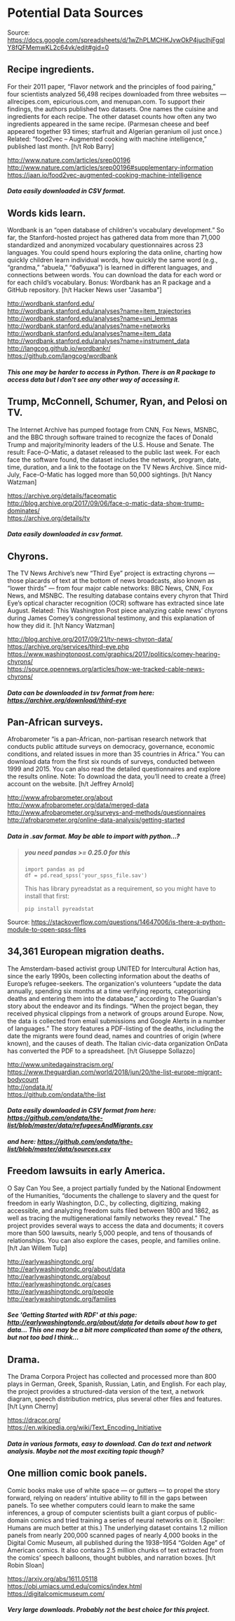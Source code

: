 # Potential Data Sources

Source: <https://docs.google.com/spreadsheets/d/1wZhPLMCHKJvwOkP4juclhjFgqIY8fQFMemwKL2c64vk/edit#gid=0>

## Recipe ingredients.	

For their 2011 paper, “Flavor network and the principles of food pairing,” four scientists analyzed 56,498 recipes downloaded from three websites — allrecipes.com, epicurious.com, and menupan.com. To support their findings, the authors published two datasets. One names the cuisine and ingredients for each recipe. The other dataset counts how often any two ingredients appeared in the same recipe. (Parmesan cheese and beef appeared together 93 times; starfruit and Algerian geranium oil just once.) Related: “food2vec – Augmented cooking with machine intelligence,” published last month. [h/t Rob Barry]

<http://www.nature.com/articles/srep00196>  
<http://www.nature.com/articles/srep00196#supplementary-information>  
<https://jaan.io/food2vec-augmented-cooking-machine-intelligence>  

#### _Data easily downloaded in CSV format._

## Words kids learn.	

Wordbank is an “open database of children's vocabulary development.” So far, the Stanford-hosted project has gathered data from more than 71,000 standardized and anonymized vocabulary questionnaires across 23 languages. You could spend hours exploring the data online, charting how quickly children learn individual words, how quickly the same word (e.g., “grandma,” “abuela,” “ба́бушка”) is learned in different languages, and connections between words. You can download the data for each word or for each child’s vocabulary. Bonus: Wordbank has an R package and a GitHub repository. [h/t Hacker News user "Jasamba"]

<http://wordbank.stanford.edu/>  
<http://wordbank.stanford.edu/analyses?name=item_trajectories>  
<http://wordbank.stanford.edu/analyses?name=uni_lemmas>  
<http://wordbank.stanford.edu/analyses?name=networks>  
<http://wordbank.stanford.edu/analyses?name=item_data>  
<http://wordbank.stanford.edu/analyses?name=instrument_data>  
<http://langcog.github.io/wordbankr/>  
<https://github.com/langcog/wordbank>  

#### _This one may be harder to access in Python.  There is an R package to access data but I don't see any other way of accessing it._

## Trump, McConnell, Schumer, Ryan, and Pelosi on TV.

The Internet Archive has pumped footage from CNN, Fox News, MSNBC, and the BBC through software trained to recognize the faces of Donald Trump and majority/minority leaders of the U.S. House and Senate. The result: Face-O-Matic, a dataset released to the public last week. For each face the software found, the dataset includes the network, program, date, time, duration, and a link to the footage on the TV News Archive. Since mid-July, Face-O-Matic has logged more than 50,000 sightings. [h/t Nancy Watzman]

<https://archive.org/details/faceomatic>  
<http://blog.archive.org/2017/09/06/face-o-matic-data-show-trump-dominates/>  
<https://archive.org/details/tv>  

#### _Data easily downloaded in csv format._

## Chyrons.	

The TV News Archive’s new “Third Eye” project is extracting chyrons — those placards of text at the bottom of news broadcasts, also known as “lower thirds” — from four major cable networks: BBC News, CNN, Fox News, and MSNBC. The resulting database contains every chyron that Third Eye’s optical character recognition (OCR) software has extracted since late August. Related: This Washington Post piece analyzing cable news’ chyrons during James Comey’s congressional testimony, and this explanation of how they did it. [h/t Nancy Watzman]	

<http://blog.archive.org/2017/09/21/tv-news-chyron-data/>  
<https://archive.org/services/third-eye.php>  
<https://www.washingtonpost.com/graphics/2017/politics/comey-hearing-chyrons/>  
<https://source.opennews.org/articles/how-we-tracked-cable-news-chyrons/>  

#### _Data can be downloaded in tsv format from here: <https://archive.org/download/third-eye>_

## Pan-African surveys.	

Afrobarometer “is a pan-African, non-partisan research network that conducts public attitude surveys on democracy, governance, economic conditions, and related issues in more than 35 countries in Africa.” You can download data from the first six rounds of surveys, conducted between 1999 and 2015. You can also read the detailed questionnaires and explore the results online. Note: To download the data, you’ll need to create a (free) account on the website. [h/t Jeffrey Arnold]	

<http://www.afrobarometer.org/about>  
<http://www.afrobarometer.org/data/merged-data>  
<http://www.afrobarometer.org/surveys-and-methods/questionnaires>  
<http://afrobarometer.org/online-data-analysis/getting-started>  

#### _Data in .sav format.  May be able to import with python...?_

> ##### you need pandas >= 0.25.0 for this
> 
> ```
> import pandas as pd
> df = pd.read_spss('your_spss_file.sav')
> ```
> 
> This has library pyreadstat as a requirement, so you might have to install that first:
> 
> ```
> pip install pyreadstat
> ```
 
Source: <https://stackoverflow.com/questions/14647006/is-there-a-python-module-to-open-spss-files>

## 34,361 European migration deaths.

The Amsterdam-based activist group UNITED for Intercultural Action has, since the early 1990s, been collecting information about the deaths of Europe’s refugee-seekers. The organization's volunteers “update the data annually, spending six months at a time verifying reports, categorising deaths and entering them into the database,” according to The Guardian's story about the endeavor and its findings. “When the project began, they received physical clippings from a network of groups around Europe. Now, the data is collected from email submissions and Google Alerts in a number of languages.” The story features a PDF-listing of the deaths, including the date the migrants were found dead, names and countries of origin (where known), and the causes of death. The Italian civic-data organization OnData has converted the PDF to a spreadsheet. [h/t Giuseppe Sollazzo]

<http://www.unitedagainstracism.org/>  
<https://www.theguardian.com/world/2018/jun/20/the-list-europe-migrant-bodycount>  
<http://ondata.it/>  
<https://github.com/ondata/the-list>  

#### _Data easily downloaded in CSV format from here: <https://github.com/ondata/the-list/blob/master/data/refugeesAndMigrants.csv>_  
#### _and here: <https://github.com/ondata/the-list/blob/master/data/sources.csv>_

## Freedom lawsuits in early America.	
O Say Can You See, a project partially funded by the National Endowment of the Humanities, “documents the challenge to slavery and the quest for freedom in early Washington, D.C., by collecting, digitizing, making accessible, and analyzing freedom suits filed between 1800 and 1862, as well as tracing the multigenerational family networks they reveal.” The project provides several ways to access the data and documents; it covers more than 500 lawsuits, nearly 5,000 people, and tens of thousands of relationships. You can also explore the cases, people, and families online. [h/t Jan Willem Tulp]

<http://earlywashingtondc.org/>  
<http://earlywashingtondc.org/about/data>  
<http://earlywashingtondc.org/about>  
<http://earlywashingtondc.org/cases>  
<http://earlywashingtondc.org/people>  
<http://earlywashingtondc.org/families>  

#### _See 'Getting Started with RDF' at this page: <http://earlywashingtondc.org/about/data> for details about how to get data...  This one may be a bit more complicated than some of the others, but not too bad I think..._

## Drama.	

The Drama Corpora Project has collected and processed more than 800 plays in German, Greek, Spanish, Russian, Latin, and English. For each play, the project provides a structured-data version of the text, a network diagram, speech distribution metrics, plus several other files and features. [h/t Lynn Cherny]	

<https://dracor.org/>  
<https://en.wikipedia.org/wiki/Text_Encoding_Initiative>

#### _Data in various formats, easy to download.  Can do text and network analysis.  Maybe not the most exciting topic though?_

## One million comic book panels.	
Comic books make use of white space — or gutters — to propel the story forward, relying on readers’ intuitive ability to fill in the gaps between panels. To see whether computers could learn to make the same inferences, a group of computer scientists built a giant corpus of public-domain comics and tried training a series of neural networks on it. (Spoiler: Humans are much better at this.) The underlying dataset contains 1.2 million panels from nearly 200,000 scanned pages of nearly 4,000 books in the Digital Comic Museum, all published during the 1938–1954 “Golden Age” of American comics. It also contains 2.5 million chunks of text extracted from the comics’ speech balloons, thought bubbles, and narration boxes. [h/t Robin Sloan]	

<https://arxiv.org/abs/1611.05118>  
<https://obj.umiacs.umd.edu/comics/index.html>  
<https://digitalcomicmuseum.com/>  

#### _Very large downloads.  Probably not the best choice for this project._